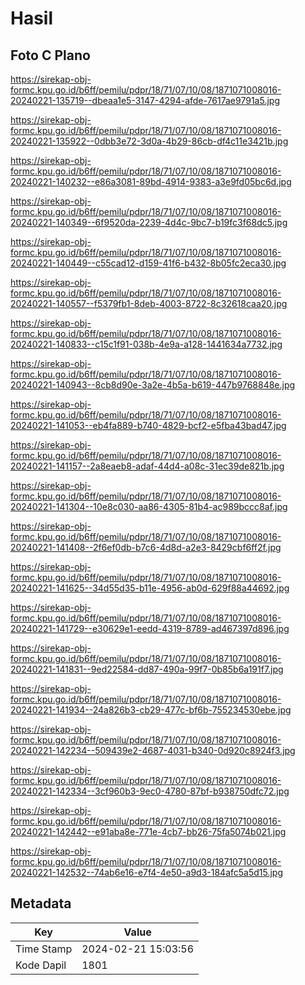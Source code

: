 # Hasil

## Foto C Plano

https://sirekap-obj-formc.kpu.go.id/b6ff/pemilu/pdpr/18/71/07/10/08/1871071008016-20240221-135719--dbeaa1e5-3147-4294-afde-7617ae9791a5.jpg

https://sirekap-obj-formc.kpu.go.id/b6ff/pemilu/pdpr/18/71/07/10/08/1871071008016-20240221-135922--0dbb3e72-3d0a-4b29-86cb-df4c11e3421b.jpg

https://sirekap-obj-formc.kpu.go.id/b6ff/pemilu/pdpr/18/71/07/10/08/1871071008016-20240221-140232--e86a3081-89bd-4914-9383-a3e9fd05bc6d.jpg

https://sirekap-obj-formc.kpu.go.id/b6ff/pemilu/pdpr/18/71/07/10/08/1871071008016-20240221-140349--6f9520da-2239-4d4c-9bc7-b19fc3f68dc5.jpg

https://sirekap-obj-formc.kpu.go.id/b6ff/pemilu/pdpr/18/71/07/10/08/1871071008016-20240221-140449--c55cad12-d159-41f6-b432-8b05fc2eca30.jpg

https://sirekap-obj-formc.kpu.go.id/b6ff/pemilu/pdpr/18/71/07/10/08/1871071008016-20240221-140557--f5379fb1-8deb-4003-8722-8c32618caa20.jpg

https://sirekap-obj-formc.kpu.go.id/b6ff/pemilu/pdpr/18/71/07/10/08/1871071008016-20240221-140833--c15c1f91-038b-4e9a-a128-1441634a7732.jpg

https://sirekap-obj-formc.kpu.go.id/b6ff/pemilu/pdpr/18/71/07/10/08/1871071008016-20240221-140943--8cb8d90e-3a2e-4b5a-b619-447b9768848e.jpg

https://sirekap-obj-formc.kpu.go.id/b6ff/pemilu/pdpr/18/71/07/10/08/1871071008016-20240221-141053--eb4fa889-b740-4829-bcf2-e5fba43bad47.jpg

https://sirekap-obj-formc.kpu.go.id/b6ff/pemilu/pdpr/18/71/07/10/08/1871071008016-20240221-141157--2a8eaeb8-adaf-44d4-a08c-31ec39de821b.jpg

https://sirekap-obj-formc.kpu.go.id/b6ff/pemilu/pdpr/18/71/07/10/08/1871071008016-20240221-141304--10e8c030-aa86-4305-81b4-ac989bccc8af.jpg

https://sirekap-obj-formc.kpu.go.id/b6ff/pemilu/pdpr/18/71/07/10/08/1871071008016-20240221-141408--2f6ef0db-b7c6-4d8d-a2e3-8429cbf6ff2f.jpg

https://sirekap-obj-formc.kpu.go.id/b6ff/pemilu/pdpr/18/71/07/10/08/1871071008016-20240221-141625--34d55d35-b11e-4956-ab0d-629f88a44692.jpg

https://sirekap-obj-formc.kpu.go.id/b6ff/pemilu/pdpr/18/71/07/10/08/1871071008016-20240221-141729--e30629e1-eedd-4319-8789-ad467397d896.jpg

https://sirekap-obj-formc.kpu.go.id/b6ff/pemilu/pdpr/18/71/07/10/08/1871071008016-20240221-141831--9ed22584-dd87-490a-99f7-0b85b6a191f7.jpg

https://sirekap-obj-formc.kpu.go.id/b6ff/pemilu/pdpr/18/71/07/10/08/1871071008016-20240221-141934--24a826b3-cb29-477c-bf6b-755234530ebe.jpg

https://sirekap-obj-formc.kpu.go.id/b6ff/pemilu/pdpr/18/71/07/10/08/1871071008016-20240221-142234--509439e2-4687-4031-b340-0d920c8924f3.jpg

https://sirekap-obj-formc.kpu.go.id/b6ff/pemilu/pdpr/18/71/07/10/08/1871071008016-20240221-142334--3cf960b3-9ec0-4780-87bf-b938750dfc72.jpg

https://sirekap-obj-formc.kpu.go.id/b6ff/pemilu/pdpr/18/71/07/10/08/1871071008016-20240221-142442--e91aba8e-771e-4cb7-bb26-75fa5074b021.jpg

https://sirekap-obj-formc.kpu.go.id/b6ff/pemilu/pdpr/18/71/07/10/08/1871071008016-20240221-142532--74ab6e16-e7f4-4e50-a9d3-184afc5a5d15.jpg


## Metadata

| Key        | Value               |
| ---------- | ------------------- |
| Time Stamp | 2024-02-21 15:03:56 |
| Kode Dapil | 1801                |



